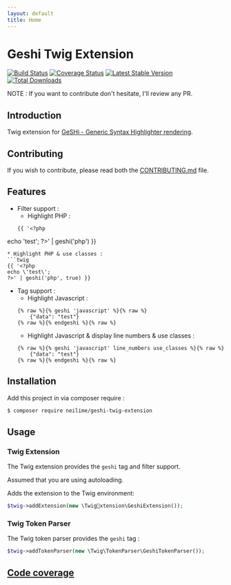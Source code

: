 ```yaml
---
layout: default
title: Home
---
```

Geshi Twig Extension
=======================

[![Build Status](https://travis-ci.org/neilime/geshi-twig-extension.png?branch=master)](https://travis-ci.org/neilime/geshi-twig-extension)
[![Coverage Status](https://coveralls.io/repos/github/neilime/geshi-twig-extension/badge.svg)](https://coveralls.io/github/neilime/geshi-twig-extension)
[![Latest Stable Version](https://poser.pugx.org/neilime/geshi-twig-extension/v/stable.png)](https://packagist.org/packages/neilime/geshi-twig-extension)
[![Total Downloads](https://poser.pugx.org/neilime/geshi-twig-extension/downloads.png)](https://packagist.org/packages/neilime/geshi-twig-extension)

NOTE : If you want to contribute don't hesitate, I'll review any PR.

Introduction
------------

Twig extension for [GeSHi - Generic Syntax Highlighter rendering](http://qbnz.com/highlighter/index.php).

Contributing
------------

If you wish to contribute, please read both the [CONTRIBUTING.md](CONTRIBUTING.md) file.

Features
--------

 * Filter support :
   * Highlight PHP :
   ```twig
   {{ '<?php
echo \'test\';
?>' | geshi('php') }}
   ```
   * Highlight PHP & use classes :
   ```twig
   {{ '<?php
echo \'test\';
?>' | geshi('php', true) }}
   ```

 * Tag support :
   * Highlight Javascript :
   ```twig
   {% raw %}{% geshi 'javascript' %}{% raw %}
       {"data": "test"}
   {% raw %}{% endgeshi %}{% raw %}
   ```
   * Highlight Javascript & display line numbers & use classes :
   ```twig
   {% raw %}{% geshi 'javascript' line_numbers use_classes %}{% raw %}
       {"data": "test"}
   {% raw %}{% endgeshi %}{% raw %}
   ```


Installation
------------

Add this project in via composer require :

```bash
$ composer require neilime/geshi-twig-extension
```

## Usage

### Twig Extension

The Twig extension provides the `geshi` tag and filter support.

Assumed that you are using  autoloading.

Adds the extension to the Twig environment:
```php
$twig->addExtension(new \Twigxtension\GeshiExtension());
```
### Twig Token Parser

The Twig token parser provides the `geshi` tag :
```php
$twig->addTokenParser(new \Twig\TokenParser\GeshiTokenParser());
```

[Code coverage](https://coveralls.io/github/neilime/geshi-twig-extension)
------------
